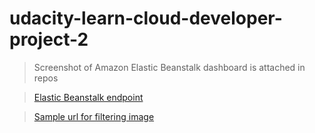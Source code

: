 # udacity-learn-cloud-developer-project-2

> Screenshot of Amazon Elastic Beanstalk dashboard is attached in repos

>[Elastic Beanstalk endpoint](http://udacity-learn-cloud-developer-project-2.us-east-1.elasticbeanstalk.com)

>[Sample url for filtering image](http://udacity-learn-cloud-developer-project-2.us-east-1.elasticbeanstalk.com/filteredimage?image_url=https://upload.wikimedia.org/wikipedia/commons/b/bd/Golden_tabby_and_white_kitten_n01.jpg)
